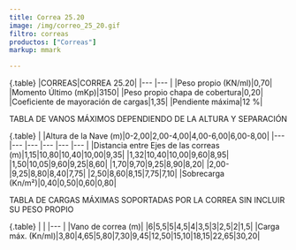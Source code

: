 ```yaml
---
title: Correa 25.20
image: /img/correo_25_20.gif
filtro: correas
productos: ["Correas"]
markup: mmark

---
```

{.table}
|CORREAS|CORREA 25.20|
|--- |--- |
|Peso propio (KN/ml)|0,70|
|Momento Último (mKp)|3150|
|Peso propio chapa de cobertura|0,20|
|Coeficiente de mayoración de cargas|1,35|
|Pendiente máxima|12 %|


TABLA DE VANOS MÁXIMOS DEPENDIENDO DE LA ALTURA Y SEPARACIÓN

{.table}
| |Altura de la Nave (m)|0-2,00|2,00-4,00|4,00-6,00|6,00-8,00|
|--- |--- |--- |--- |--- |--- |
|Distancia entre Ejes de las correas (m)|1,15|10,80|10,40|10,00|9,35|
|1,32|10,40|10,00|9,60|8,95|
|1,50|10,05|9,60|9,25|8,60|
|1,70|9,70|9,25|8,90|8,20|
|2,00-|9,25|8,80|8,40|7,75|
|2,50|8,60|8,15|7,75|7,10|
|Sobrecarga (Kn/m²)|0,40|0,50|0,60|0,80|



TABLA DE CARGAS MÁXIMAS SOPORTADAS POR LA CORREA SIN INCLUIR SU PESO PROPIO

{.table}
| |
|--- |
|Vano de correa (m)|
|6|5,5|5|4,5|4|3,5|3|2,5|2|1,5|
|Carga máx. (Kn/ml)|3,80|4,65|5,80|7,30|9,45|12,50|15,10|18,15|22,65|30,20|
